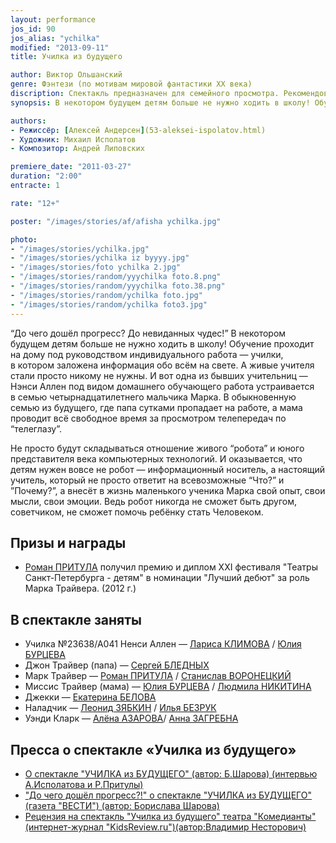 ```yaml
---
layout: performance
jos_id: 90
jos_alias: "ychilka"
modified: "2013-09-11"
title: Училка из будущего

author: Виктор Ольшанский
genre: Фэнтези (по мотивам мировой фантастики ХХ века)
discription: Спектакль предназначен для семейного просмотра. Рекомендован детям от 12 лет и их родителям.
synopsis: В некотором будущем детям больше не нужно ходить в школу! Обучение проходит на дому под руководством индивидуального работа — училки, в котором заложена информация обо всём на свете. А живые учителя стали просто никому не нужны. И вот одна из бывших учительниц — Нэнси Аллен под видом домашнего обучающего работа устраивается в семью четырнадцатилетнего мальчика Марка…

authors:
- Режиссёр: [Алексей Андерсен](53-aleksei-ispolatov.html)
- Художник: Михаил Исполатов
- Композитор: Андрей Липовских

premiere_date: "2011-03-27"
duration: "2:00"
entracte: 1

rate: "12+"

poster: "/images/stories/af/afisha ychilka.jpg"

photo:
- "/images/stories/ychilka.jpg"
- "/images/stories/ychilka iz byyyy.jpg"
- "/images/stories/foto ychilka 2.jpg"
- "/images/stories/random/yyychilka foto.8.png"
- "/images/stories/random/yyychilka foto.38.png"
- "/images/stories/random/ychilka foto.jpg"
- "/images/stories/random/ychilka foto3.jpg"
---
```



“До чего дошёл прогресс? До невиданных чудес!” В некотором будущем детям больше не нужно ходить в школу! Обучение проходит на дому под руководством индивидуального работа — училки, в котором заложена информация обо всём на свете. А живые учителя стали просто никому не нужны. И вот одна из бывших учительниц — Нэнси Аллен под видом домашнего обучающего работа устраивается в семью четырнадцатилетнего мальчика Марка. В обыкновенную семью из будущего, где папа сутками пропадает на работе, а мама проводит всё свободное время за просмотром телепередач по “телеглазу”.

Не просто будут складываться отношение живого “робота” и юного представителя века компьютерных технологий. И оказывается, что детям нужен вовсе не робот — информационный носитель, а настоящий учитель, который не просто ответит на всевозможные “Что?” и ”Почему?”, а внесёт в жизнь маленького ученика Марка свой опыт, свои мысли, свои эмоции. Ведь робот никогда не сможет быть другом, советчиком, не сможет помочь ребёнку стать Человеком.


## Призы и награды

- [Роман ПРИТУЛА](50-roman-pritula.html) получил премию и диплом ХХI фестиваля "Театры Санкт-Петербурга - детям" в номинации "Лучший дебют" за роль Марка Трайвера. (2012 г.)


## В спектакле заняты

- Училка №23638/А041 Ненси Аллен — [Лариса КЛИМОВА](65-larisa-klimova.html) / [Юлия БУРЦЕВА](78-ylia-burceva.html)
- Джон Трайвер (папа) — [Сергей БЛЕДНЫХ](24-blednyh-sergej.html)
- Марк Трайвер — [Роман ПРИТУЛА](50-roman-pritula.html) / [Станислав ВОРОНЕЦКИЙ](51-stas-voronetski.html)
- Миссис Трайвер (мама) — [Юлия БУРЦЕВА](78-ylia-burceva.html) / [Людмила НИКИТИНА](63-lyda-nikitina.html)
- Джекки — [Екатерина БЕЛОВА](23-belova-ekaterina.html)
- Наладчик — [Леонид ЗЯБКИН](67-leonid-zabkin.html) / [Илья БЕЗРУК](83-bezryk-ilya.html)
- Уэнди Кларк — [Алёна АЗАРОВА](86-alena-kiverskaia.html)/ [Анна ЗАГРЕБНА](79-anna-zagrebna.html)


## Пресса о спектакле «Училка из будущего»

- [О спектакле "УЧИЛКА из БУДУЩЕГО" (автор: Б.Шарова) (интервью А.Исполатова и Р.Притулы)](105-ychilka-pressa.html)
- ["До чего дошёл прогресс?!" о спектакле "УЧИЛКА из БУДУЩЕГО" (газета "ВЕСТИ") (автор: Борислава Шарова)](106-ychilka-pressa1.html)
- [Рецензия на спектакль "Училка из будущего" театра "Комедианты" (интернет-журнал "KidsReview.ru")(автор:Владимир Несторович)](120-ych.html)
